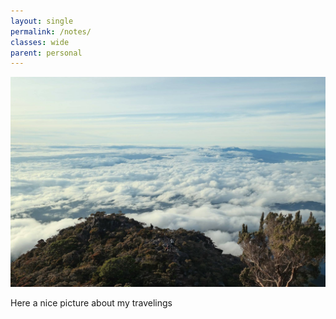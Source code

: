 ```yaml
---
layout: single
permalink: /notes/
classes: wide
parent: personal
---
```


<img src="/assets/images/12401642_10206892578207911_4324934037271679597_o.jpg" alt="About me"> 
      
Here a nice picture about my travelings
 

